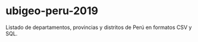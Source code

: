 # ubigeo-peru-2019

Listado de departamentos, provincias y distritos de Perú en formatos CSV y SQL.


